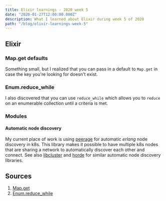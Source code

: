 ```yaml
---
title: Elixir learnings - 2020 week 5
date: "2020-01-27T12:00:00.000Z"
description: What I learned about Elixir during week 5 of 2020
path: "/blog/elixir-learnings-week-5"
---
```


## Elixir

### Map.get defaults

Something small, but I realized that you can pass in a default to `Map.get` in case the key you're looking for doesn't exist.

### Enum.reduce_while

I also discovered that you can use `reduce_while` which allows you to `reduce` on an enumerable collection until a 
criteria is met.

### Modules

#### Automatic node discovery

My current place of work is using [peerage][peerage] for automatic *erlang* node discovery in k8s. This library makes it possible
to have multiple k8s nodes that are sharing a network to automatically discover each other and connect. See also 
[libcluster][libcluster] and [horde][horde] for similar automatic node discovery libraries.

## Sources

[blog]: https://sheharyar.me/
[horde-crdt]: https://daniel-azuma.com/articles/talks/elixirconf-2018
[libcluster]: https://github.com/bitwalker/libcluster
[map-get]: https://hexdocs.pm/elixir/Map.html#get/3
[memento-adding]: https://github.com/sheharyarn/memento/issues/3#issuecomment-426757255
[memento-dynamic-nodes]: https://elixirforum.com/t/pows-mnesia-cache-with-dynamic-nodes-containers-in-kubernetes/25674
[memento-peerage]: https://github.com/sheharyarn/memento/issues/17#issuecomment-546143435
[mnesiac]: https://github.com/beardedeagle/mnesiac
[net-split-discusstion]: https://github.com/pow-auth/pow_site/issues/10#issuecomment-542800558
[peerage]: https://github.com/mrluc/peerage
[reduce-while]: https://hexdocs.pm/elixir/Enum.html#reduce_while/3
[horde]: https://github.com/derekkraan/horde

1. [Map.get][map-get]
2. [Enum.reduce_while][reduce-while]